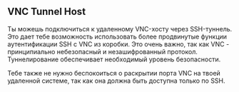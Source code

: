 ## VNC Tunnel Host

Ты можешь подключиться к удаленному VNC-хосту через SSH-туннель. Это дает тебе возможность использовать более продвинутые функции аутентификации SSH с VNC из коробки. Это очень важно, так как VNC - принципиально небезопасный и незашифрованный протокол. Туннелирование обеспечивает необходимый уровень безопасности.

Тебе также не нужно беспокоиться о раскрытии порта VNC на твоей удаленной системе, так как она должна быть доступна только по SSH.